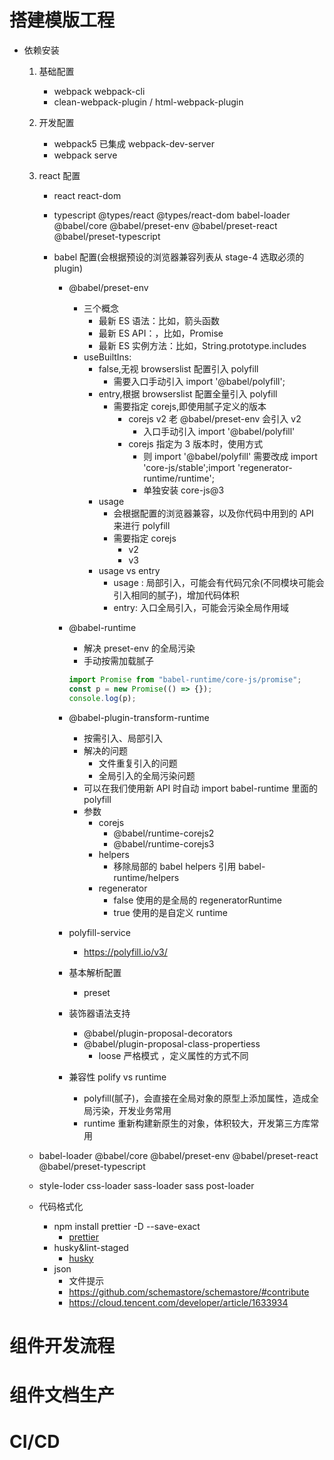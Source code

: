 # 搭建模版工程

- 依赖安装

  1. 基础配置
     - webpack webpack-cli
     - clean-webpack-plugin / html-webpack-plugin
  2. 开发配置
     - webpack5 已集成 webpack-dev-server
     - webpack serve
  3. react 配置

     - react react-dom

     - typescript @types/react @types/react-dom babel-loader @babel/core @babel/preset-env @babel/preset-react @babel/preset-typescript

     - babel 配置(会根据预设的浏览器兼容列表从 stage-4 选取必须的 plugin)

       - @babel/preset-env
         - 三个概念
           - 最新 ES 语法：比如，箭头函数
           - 最新 ES API：，比如，Promise
           - 最新 ES 实例方法：比如，String.prototype.includes
         - useBuiltIns:
           - false,无视 browserslist 配置引入 polyfill
             - 需要入口手动引入 import '@babel/polyfill';
           - entry,根据 browserslist 配置全量引入 polyfill
             - 需要指定 corejs,即使用腻子定义的版本
               - corejs v2 老 @babel/preset-env 会引入 v2
                 - 入口手动引入 import '@babel/polyfill'
               - corejs 指定为 3 版本时，使用方式
                 - 则 import '@babel/polyfill' 需要改成 import 'core-js/stable';import 'regenerator-runtime/runtime';
                 - 单独安装 core-js@3
           - usage
             - 会根据配置的浏览器兼容，以及你代码中用到的 API 来进行 polyfill
             - 需要指定 corejs
               - v2
               - v3
           - usage vs entry
             - usage : 局部引入，可能会有代码冗余(不同模块可能会引入相同的腻子)，增加代码体积
             - entry: 入口全局引入，可能会污染全局作用域
       - @babel-runtime

         - 解决 preset-env 的全局污染
         - 手动按需加载腻子

         ```js
         import Promise from "babel-runtime/core-js/promise";
         const p = new Promise(() => {});
         console.log(p);
         ```

       - @babel-plugin-transform-runtime
         - 按需引入、局部引入
         - 解决的问题
           - 文件重复引入的问题
           - 全局引入的全局污染问题
         - 可以在我们使用新 API 时自动 import babel-runtime 里面的 polyfill
         - 参数
           - corejs
             - @babel/runtime-corejs2
             - @babel/runtime-corejs3
           - helpers
             - 移除局部的 babel helpers 引用 babel-runtime/helpers
           - regenerator
             - false 使用的是全局的 regeneratorRuntime
             - true 使用的是自定义 runtime
       - polyfill-service
         - https://polyfill.io/v3/
       - 基本解析配置
         - preset
       - 装饰器语法支持
         - @babel/plugin-proposal-decorators
         - @babel/plugin-proposal-class-propertiess
           - loose 严格模式 ，定义属性的方式不同
       - 兼容性 polify vs runtime
         - polyfill(腻子)，会直接在全局对象的原型上添加属性，造成全局污染，开发业务常用
         - runtime 重新构建新原生的对象，体积较大，开发第三方库常用

  - babel-loader @babel/core @babel/preset-env @babel/preset-react @babel/preset-typescript
  - style-loder css-loader sass-loader sass post-loader

  - 代码格式化
    - npm install prettier -D --save-exact
      - [prettier](https://github.com/chttyCode/KnPoint/blob/master/content/eslint-typescript.md)
    - husky&lint-staged
      - [husky](https://github.com/chttyCode/KnPoint/blob/master/content/eslint-typescript.md)
    - json
      - 文件提示
      - https://github.com/schemastore/schemastore/#contribute
      - https://cloud.tencent.com/developer/article/1633934

# 组件开发流程

# 组件文档生产

# CI/CD
